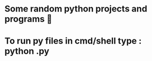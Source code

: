 # Some random python projects and programs 🤖 
# To run py files in cmd/shell type : python <name of file>.py
